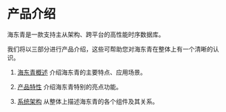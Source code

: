 # 产品介绍

海东青是一款支持主从架构、跨平台的高性能时序数据库。

我们将以三部分进行产品介绍，这些可帮助您对海东青在整体上有一个清晰的认识。

1. [海东青概述](summary.md) 介绍海东青的主要特点、应用场景。

2. [产品特性](product_features.md) 介绍海东青特别的亮点功能。

3. [系统架构](architecture.md) 从整体上描述海东青的各个组件及其关系。